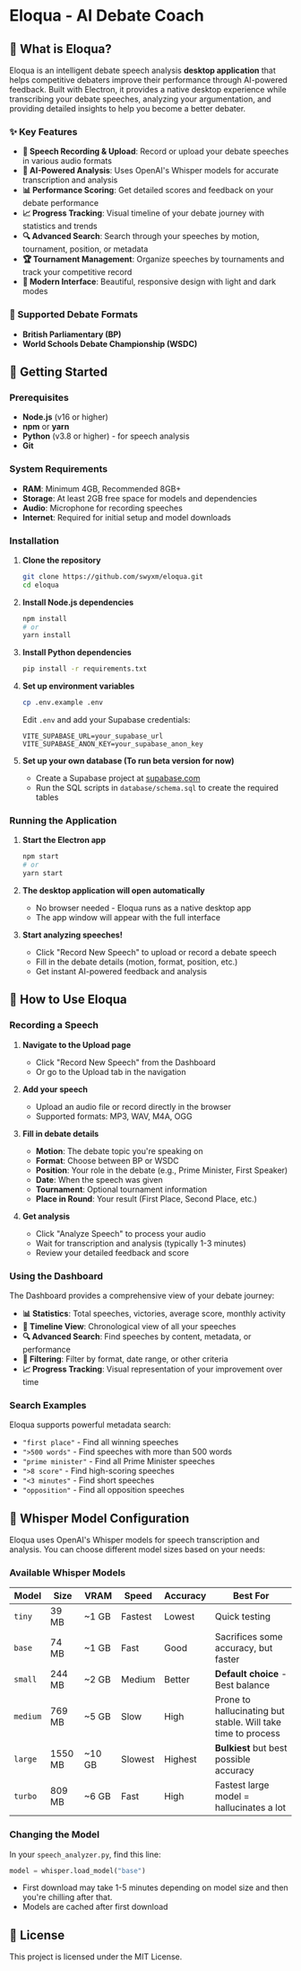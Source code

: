 # Eloqua - AI Debate Coach

## 🎯 What is Eloqua?

Eloqua is an intelligent debate speech analysis **desktop application** that helps competitive debaters improve their performance through AI-powered feedback. Built with Electron, it provides a native desktop experience while transcribing your debate speeches, analyzing your argumentation, and providing detailed insights to help you become a better debater.

### ✨ Key Features

- **🎤 Speech Recording & Upload**: Record or upload your debate speeches in various audio formats
- **🤖 AI-Powered Analysis**: Uses OpenAI's Whisper models for accurate transcription and analysis
- **📊 Performance Scoring**: Get detailed scores and feedback on your debate performance
- **📈 Progress Tracking**: Visual timeline of your debate journey with statistics and trends
- **🔍 Advanced Search**: Search through your speeches by motion, tournament, position, or metadata
- **🏆 Tournament Management**: Organize speeches by tournaments and track your competitive record
- **📱 Modern Interface**: Beautiful, responsive design with light and dark modes

### 🎪 Supported Debate Formats

- **British Parliamentary (BP)**
- **World Schools Debate Championship (WSDC)**

## 🚀 Getting Started

### Prerequisites

- **Node.js** (v16 or higher)
- **npm** or **yarn**
- **Python** (v3.8 or higher) - for speech analysis
- **Git**

### System Requirements

- **RAM**: Minimum 4GB, Recommended 8GB+
- **Storage**: At least 2GB free space for models and dependencies
- **Audio**: Microphone for recording speeches
- **Internet**: Required for initial setup and model downloads

### Installation

1. **Clone the repository**
   ```bash
   git clone https://github.com/swyxm/eloqua.git
   cd eloqua
   ```

2. **Install Node.js dependencies**
   ```bash
   npm install
   # or
   yarn install
   ```

3. **Install Python dependencies**
   ```bash
   pip install -r requirements.txt
   ```

4. **Set up environment variables**
   ```bash
   cp .env.example .env
   ```
   
   Edit `.env` and add your Supabase credentials:
   ```env
   VITE_SUPABASE_URL=your_supabase_url
   VITE_SUPABASE_ANON_KEY=your_supabase_anon_key
   ```

5. **Set up your own database (To run beta version for now)**
   - Create a Supabase project at [supabase.com](https://supabase.com)
   - Run the SQL scripts in `database/schema.sql` to create the required tables

### Running the Application

1. **Start the Electron app**
   ```bash
   npm start
   # or
   yarn start
   ```

2. **The desktop application will open automatically**
   - No browser needed - Eloqua runs as a native desktop app
   - The app window will appear with the full interface

3. **Start analyzing speeches!**
   - Click "Record New Speech" to upload or record a debate speech
   - Fill in the debate details (motion, format, position, etc.)
   - Get instant AI-powered feedback and analysis

## 📖 How to Use Eloqua

### Recording a Speech

1. **Navigate to the Upload page**
   - Click "Record New Speech" from the Dashboard
   - Or go to the Upload tab in the navigation

2. **Add your speech**
   - Upload an audio file or record directly in the browser
   - Supported formats: MP3, WAV, M4A, OGG

3. **Fill in debate details**
   - **Motion**: The debate topic you're speaking on
   - **Format**: Choose between BP or WSDC
   - **Position**: Your role in the debate (e.g., Prime Minister, First Speaker)
   - **Date**: When the speech was given
   - **Tournament**: Optional tournament information
   - **Place in Round**: Your result (First Place, Second Place, etc.)

4. **Get analysis**
   - Click "Analyze Speech" to process your audio
   - Wait for transcription and analysis (typically 1-3 minutes)
   - Review your detailed feedback and score

### Using the Dashboard

The Dashboard provides a comprehensive view of your debate journey:

- **📊 Statistics**: Total speeches, victories, average score, monthly activity
- **📅 Timeline View**: Chronological view of all your speeches
- **🔍 Advanced Search**: Find speeches by content, metadata, or performance
- **🎯 Filtering**: Filter by format, date range, or other criteria
- **📈 Progress Tracking**: Visual representation of your improvement over time

### Search Examples

Eloqua supports powerful metadata search:

- `"first place"` - Find all winning speeches
- `">500 words"` - Find speeches with more than 500 words
- `"prime minister"` - Find all Prime Minister speeches
- `">8 score"` - Find high-scoring speeches
- `"<3 minutes"` - Find short speeches
- `"opposition"` - Find all opposition speeches

## 🤖 Whisper Model Configuration

Eloqua uses OpenAI's Whisper models for speech transcription and analysis. You can choose different model sizes based on your needs:

### Available Whisper Models
| Model | Size | VRAM | Speed | Accuracy | Best For |
|-------|------|------|-------|----------|----------|
| `tiny` | 39 MB | ~1 GB | Fastest | Lowest | Quick testing |
| `base` | 74 MB | ~1 GB | Fast | Good | Sacrifices some accuracy, but faster |
| `small` | 244 MB | ~2 GB | Medium | Better | **Default choice** - Best balance |
| `medium` | 769 MB | ~5 GB | Slow | High | Prone to hallucinating but stable. Will take time to process |
| `large` | 1550 MB | ~10 GB | Slowest | Highest | **Bulkiest** but best possible accuracy |
| `turbo` | 809 MB | ~6 GB | Fast | High | Fastest large model = hallucinates a lot |

### Changing the Model
In your `speech_analyzer.py`, find this line:
```python
model = whisper.load_model("base")
```

- First download may take 1-5 minutes depending on model size and then you're chilling after that.
- Models are cached after first download

## 📄 License

This project is licensed under the MIT License.
